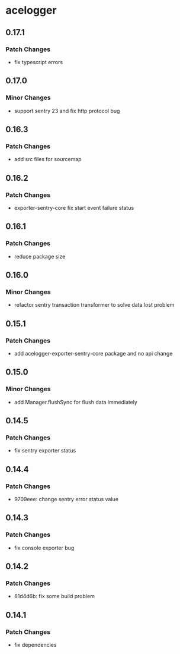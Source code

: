 # acelogger

## 0.17.1

### Patch Changes

- fix typescript errors

## 0.17.0

### Minor Changes

- support sentry 23 and fix http protocol bug

## 0.16.3

### Patch Changes

- add src files for sourcemap

## 0.16.2

### Patch Changes

- exporter-sentry-core fix start event failure status

## 0.16.1

### Patch Changes

- reduce package size

## 0.16.0

### Minor Changes

- refactor sentry transaction transformer to solve data lost problem

## 0.15.1

### Patch Changes

- add acelogger-exporter-sentry-core package and no api change

## 0.15.0

### Minor Changes

- add Manager.flushSync for flush data immediately

## 0.14.5

### Patch Changes

- fix sentry exporter status

## 0.14.4

### Patch Changes

- 9709eee: change sentry error status value

## 0.14.3

### Patch Changes

- fix console exporter bug

## 0.14.2

### Patch Changes

- 81d4d6b: fix some build problem

## 0.14.1

### Patch Changes

- fix dependencies
